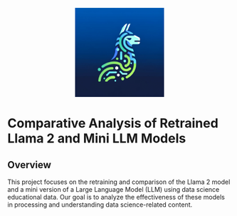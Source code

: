<p align="center">
  <img src="./Logo.png" alt="Dale Logo" width="200"/>
</p>

# Comparative Analysis of Retrained Llama 2 and Mini LLM Models

## Overview
This project focuses on the retraining and comparison of the Llama 2 model and a mini version of a Large Language Model (LLM) using data science educational data. Our goal is to analyze the effectiveness of these models in processing and understanding data science-related content.

